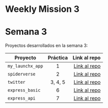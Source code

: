 # Weekly Mission 3
# Semana 3 

Proyectos desarrollados en la semana 3:

| Proyecto | Práctica | Link al repo |
| ------------- |:-------------:| -----:|
|`my_launchx_app`|1|[Link al repo](https://github.com/jaimechacon11/3.1_Crear_Proyecto_JS)|
|`spiderverse`|2|[Link al repo](https://github.com/jaimechacon11/3.2_Test_Driven_Development)|
|`twitter`|3, 4, 5|[Link al repo](https://github.com/jaimechacon11/3.345_Twitter)|
|`express_basic`|6|[Link al repo](https://github.com/jaimechacon11/3.6_Express)|
|`express_api`|7|[Link al repo](https://github.com/jaimechacon11/3.7_Express_API)|
